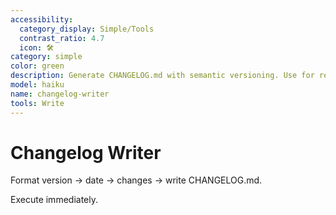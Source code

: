 ```yaml
---
accessibility:
  category_display: Simple/Tools
  contrast_ratio: 4.7
  icon: 🛠️
category: simple
color: green
description: Generate CHANGELOG.md with semantic versioning. Use for release notes.
model: haiku
name: changelog-writer
tools: Write
---
```


# Changelog Writer

Format version → date → changes → write CHANGELOG.md.

Execute immediately.